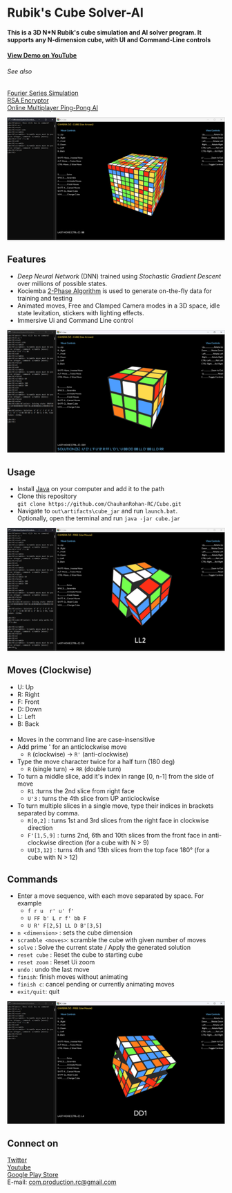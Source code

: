 # Rubik's Cube Solver-AI  

#### This is a 3D N*N Rubik's cube simulation and AI solver program. It supports any N-dimension cube, with UI and Command-Line controls
#### [View Demo on YouTube](https://www.youtube.com/watch?v=Ivm3o5bG-fI)
###### See also
[Fourier Series Simulation](https://github.com/ChauhanRohan-RC/Fourier-Series.git)  
[RSA Encryptor](https://github.com/ChauhanRohan-RC/RSA-Encryptor.git)  
[Online Multiplayer Ping-Pong AI](https://github.com/ChauhanRohan-RC/Ping-Pong-AI.git)

![10x10 Cube](graphics/cube_10x10_scrambled.png)

## Features
* _Deep Neural Network_ (DNN) trained using _Stochastic Gradient Descent_ over millions of possible states. 
* Kociemba [2-Phase Algorithm](http://kociemba.org/math/imptwophase.htm) is used to generate on-the-fly data for training and testing
* Animated moves, Free and Clamped Camera modes in a 3D space, idle state levitation, stickers with lighting effects. 
* Immersive Ui and Command Line control

![3x3 Cube Solved](graphics/cube_3x3_solved.png)

## Usage
* Install [Java](https://www.oracle.com/in/java/technologies/downloads/) on your computer and add it to the path 
* Clone this repository  
  `git clone https://github.com/ChauhanRohan-RC/Cube.git`
* Navigate to `out\artifacts\cube_jar` and run `launch.bat`.  
Optionally, open the terminal and run `java -jar cube.jar`

![3x3 Cube Move](graphics/cube_3x3_front_move.png)

## Moves (Clockwise)
* U: Up 
* R: Right 
* F: Front 
* D: Down 
* L: Left 
* B: Back 

####
* Moves in the command line are case-insensitive
* Add prime ' for an anticlockwise move
  * `R` (clockwise) -> `R'` (anti-clockwise)
* Type the move character twice for a half turn (180 deg)
  * `R` (single turn) -> `RR` (double turn)
* To turn a middle slice, add it's index in range [0, n-1] from the side of move
  * `R1` :turns the 2nd slice from right face
  * `U'3` : turns the 4th slice from UP anticlockwise
* To turn multiple slices in a single move, type their indices in brackets separated by comma. 
  * `R[0,2]` : turns 1st and 3rd slices from the right face in clockwise direction
  * `F'[1,5,9]` : turns 2nd, 6th and 10th slices from the front face in anti-clockwise direction (for a cube with N > 9)
  * `UU[3,12]` : turns 4th and 13th slices from the top face 180° (for a cube with N > 12)


## Commands
* Enter a move sequence, with each move separated by space. For example
  * `f r u  r' u' f'`
  * `U FF b' L r f' bb F`
  * `U R' F[2,5] LL D B'[3,5]` 
* `n <dimension>` : sets the cube dimension 
* `scramble <moves>`: scramble the cube with given number of moves 
* `solve` : Solve the current state / Apply the generated solution
* `reset cube` : Reset the cube to starting cube
* `reset zoom` : Reset Ui zoom
* `undo` : undo the last move 
* `finish`: finish moves without animating
* `finish c`: cancel pending or currently animating moves
* `exit/quit`: quit

![5x5 Cube Scramble](graphics/cube_5x5_scrambled.png)

## Connect on
[Twitter](https://twitter.com/0rc_studio)  
[Youtube](https://www.youtube.com/channel/UCmyvutGWtyBRva_jrZfyORA)  
[Google Play Store](https://play.google.com/store/apps/dev?id=7315303590538030232)  
E-mail: com.production.rc@gmail.com